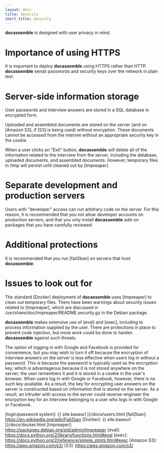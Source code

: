 ```yaml
---
layout: docs
title: Security
short_title: Security
---
```


**docassemble** is designed with user privacy in mind.

# Importance of using HTTPS

It is important to deploy **docassemble** using HTTPS rather than
HTTP.  **docassemble** sends passwords and security keys over the
network in plain text.

# <a name="server_encryption"></a>Server-side information storage

User passwords and interview answers are stored in a SQL database in
encrypted form.

Uploaded and assembled documents are stored on the server (and on
[Amazon S3], if [S3] is being used) without encryption.  These documents
cannot be accessed from the internet without an appropriate security
key in the cookie.

When a user clicks an "Exit" button, **docassemble** will delete all of
the information related to the interview from the server, including
the database, uploaded documents, and assembled documents.  However,
temporary files in /tmp will persist until cleaned out by [tmpreaper].

# Separate development and production servers

Users with "developer" access can run arbitrary code on the server.
For this reason, it is recommended that you not allow developer
accounts on production servers, and that you only install
**docassemble** add-on packages that you have carefully reviewed.

# Additional protections

It is recommended that you run [fail2ban] on servers that host
**docassemble**.

# Issues to look out for

The standard [Docker] deployment of **docassemble** uses [tmpreaper]
to clean out temporary files.  There have been warnings about security
issues related to [tmpreaper], which are discussed in
/usr/share/doc/tmpreaper/README.security.gz in the Debian package.

**docassemble** makes extensive use of [eval] and [exec], including to
process information supplied by the user.  There are protections in
place to prevent code injection, but more work could be done to harden
**docassemble** against such threats.

The option of logging in with Google and Facebook is provided for
convenience, but you may wish to turn it off because the encryption of
interview answers on the server is less effective when users log in
without a password.  This is because the password is typically used as
the encryption key, which is advantageous because it is not stored
anywhere on the server; the user remembers it and it is stored in a
cookie in the user's browser.  When users log in with Google or
Facebook, however, there is no such key available.  As a result, the
key for encrypting user answers on the server is constructed based on
information that is stored on the server.  As a result, an intruder
with access to the server could reverse-engineer the encrpytion key
for an interview belonging to a user who logs in with Google or Facebook.

[login/password system]: {{ site.baseurl }}/docs/users.html
[fail2ban]: https://en.wikipedia.org/wiki/Fail2ban
[Docker]: {{ site.baseurl }}/docs/docker.html
[tmpreaper]: https://packages.debian.org/sid/admin/tmpreaper
[eval]: https://docs.python.org/2/library/functions.html#eval
[exec]: https://docs.python.org/2/reference/simple_stmts.html#exec
[Amazon S3]: https://aws.amazon.com/s3/
[S3]: https://aws.amazon.com/s3/
